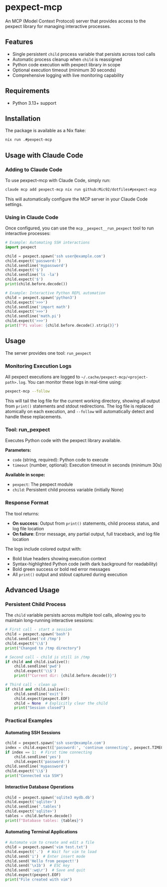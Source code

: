 # pexpect-mcp

An MCP (Model Context Protocol) server that provides access to the pexpect
library for managing interactive processes.

## Features

- Single persistent `child` process variable that persists across tool calls
- Automatic process cleanup when `child` is reassigned
- Python code execution with pexpect library in scope
- Optional execution timeout (minimum 30 seconds)
- Comprehensive logging with live monitoring capability

## Requirements

- Python 3.13+ support

## Installation

The package is available as a Nix flake:

```bash
nix run .#pexpect-mcp
```

## Usage with Claude Code

### Adding to Claude Code

To use pexpect-mcp with Claude Code, simply run:

```bash
claude mcp add pexpect-mcp nix run github:Mic92/dotfiles#pexpect-mcp
```

This will automatically configure the MCP server in your Claude Code settings.

### Using in Claude Code

Once configured, you can use the `mcp__pexpect__run_pexpect` tool to run
interactive processes:

```python
# Example: Automating SSH interactions
import pexpect

child = pexpect.spawn('ssh user@example.com')
child.expect('password:')
child.sendline('mypassword')
child.expect('$')
child.sendline('ls -la')
child.expect('$')
print(child.before.decode())
```

```python
# Example: Interactive Python REPL automation
child = pexpect.spawn('python3')
child.expect('>>>')
child.sendline('import math')
child.expect('>>>')
child.sendline('math.pi')
child.expect('>>>')
print(f"Pi value: {child.before.decode().strip()}")
```

## Usage

The server provides one tool: `run_pexpect`

### Monitoring Execution Logs

All pexpect executions are logged to `~/.cache/pexpect-mcp/<project-path>.log`.
You can monitor these logs in real-time using:

```bash
pexpect-mcp --follow
```

This will tail the log file for the current working directory, showing all
output from `print()` statements and stdout redirections. The log file is
replaced atomically on each execution, and `--follow` will automatically detect
and handle these replacements.

### Tool: run_pexpect

Executes Python code with the pexpect library available.

**Parameters:**

- `code` (string, required): Python code to execute
- `timeout` (number, optional): Execution timeout in seconds (minimum 30s)

**Available in scope:**

- `pexpect`: The pexpect module
- `child`: Persistent child process variable (initially None)

### Response Format

The tool returns:

- **On success**: Output from `print()` statements, child process status, and
  log file location
- **On failure**: Error message, any partial output, full traceback, and log
  file location

The logs include colored output with:

- Bold blue headers showing execution context
- Syntax-highlighted Python code (with dark background for readability)
- Bold green success or bold red error messages
- All `print()` output and stdout captured during execution

## Advanced Usage

### Persistent Child Process

The `child` variable persists across multiple tool calls, allowing you to
maintain long-running interactive sessions:

```python
# First call - start a session
child = pexpect.spawn('bash')
child.sendline('cd /tmp')
child.expect('\\$')
print("Changed to /tmp directory")
```

```python
# Second call - child is still in /tmp
if child and child.isalive():
    child.sendline('pwd')
    child.expect('\\$')
    print(f"Current dir: {child.before.decode()}")
```

```python
# Third call - clean up
if child and child.isalive():
    child.sendline('exit')
    child.expect(pexpect.EOF)
    child = None  # Explicitly clear the child
    print("Session closed")
```

### Practical Examples

#### Automating SSH Sessions

```python
child = pexpect.spawn('ssh user@example.com')
index = child.expect(['password:', 'continue connecting', pexpect.TIMEOUT])
if index == 1:  # First time connecting
    child.sendline('yes')
    child.expect('password:')
child.sendline('mypassword')
child.expect('\\$')
print("Connected via SSH")
```

#### Interactive Database Operations

```python
child = pexpect.spawn('sqlite3 mydb.db')
child.expect('sqlite>')
child.sendline('.tables')
child.expect('sqlite>')
tables = child.before.decode()
print(f"Database tables: {tables}")
```

#### Automating Terminal Applications

```python
# Automate vim to create and edit a file
child = pexpect.spawn('vim test.txt')
child.expect('.')  # Wait for vim to load
child.send('i')  # Enter insert mode
child.send('Hello from pexpect!')
child.send('\x1b')  # ESC key
child.send(':wq\r')  # Save and quit
child.expect(pexpect.EOF)
print("File created with vim")
```
